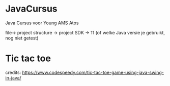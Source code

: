 # JavaCursus
Java Cursus voor Young AMS Atos


file->  project structure -> project SDK -> 11 (of welke Java versie je gebruikt, nog niet getest)


# Tic tac toe
credits:
https://www.codespeedy.com/tic-tac-toe-game-using-java-swing-in-java/
